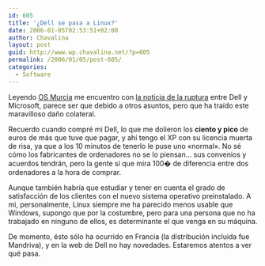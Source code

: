 ```yaml
---
id: 605
title: '¿Dell se pasa a Linux?'
date: 2006-01-05T02:53:51+02:00
author: Chavalina
layout: post
guid: http://www.wp.chavalina.net/?p=605
permalink: /2006/01/05/post-605/
categories:
  - Software
---
```

Leyendo <a href="http://osmurcia.org/osmurcia/index.php?title=dell_se_pasa_a_linux&more=1&c=1&tb=1&pb=1" target="_blank">OS Murcia</a> me encuentro con <a href="http://somoslibres.org/modules.php?name=News&file=article&sid=831" target="_blank">la noticia de la ruptura</a> entre Dell y Microsoft, parece ser que debido a otros asuntos, pero que ha traído este maravilloso daño colateral.

Recuerdo cuando compré mi Dell, lo que me dolieron los **ciento y pico** de euros de más que tuve que pagar, y ahí tengo el XP con su licencia muerta de risa, ya que a los 10 minutos de tenerlo le puse uno «normal». No sé cómo los fabricantes de ordenadores no se lo piensan… sus convenios y acuerdos tendrán, pero la gente sí que mira 100� de diferencia entre dos ordenadores a la hora de comprar.

Aunque también habría que estudiar y tener en cuenta el grado de satisfacción de los clientes con el nuevo sistema operativo preinstalado. A mi, personalmente, Linux siempre me ha parecido menos usable que Windows, supongo que por la costumbre, pero para una persona que no ha trabajado en ninguno de ellos, es determinante el que venga en su máquina.

De momento, ésto sólo ha ocurrido en Francia (la distribución incluida fue Mandriva), y en la web de Dell no hay novedades. Estaremos atentos a ver qué pasa.